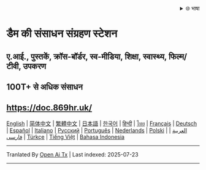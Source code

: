 <div align="right">
  <details>
    <summary >🌐 भाषा</summary>
    <div>
      <div align="center">
        <a href="https://openaitx.github.io/view.html?user=mswnlz&project=mswnlz.github.io&lang=en">English</a>
        | <a href="https://openaitx.github.io/view.html?user=mswnlz&project=mswnlz.github.io&lang=zh-CN">简体中文</a>
        | <a href="https://openaitx.github.io/view.html?user=mswnlz&project=mswnlz.github.io&lang=zh-TW">繁體中文</a>
        | <a href="https://openaitx.github.io/view.html?user=mswnlz&project=mswnlz.github.io&lang=ja">日本語</a>
        | <a href="https://openaitx.github.io/view.html?user=mswnlz&project=mswnlz.github.io&lang=ko">한국어</a>
        | <a href="https://openaitx.github.io/view.html?user=mswnlz&project=mswnlz.github.io&lang=hi">हिन्दी</a>
        | <a href="https://openaitx.github.io/view.html?user=mswnlz&project=mswnlz.github.io&lang=th">ไทย</a>
        | <a href="https://openaitx.github.io/view.html?user=mswnlz&project=mswnlz.github.io&lang=fr">Français</a>
        | <a href="https://openaitx.github.io/view.html?user=mswnlz&project=mswnlz.github.io&lang=de">Deutsch</a>
        | <a href="https://openaitx.github.io/view.html?user=mswnlz&project=mswnlz.github.io&lang=es">Español</a>
        | <a href="https://openaitx.github.io/view.html?user=mswnlz&project=mswnlz.github.io&lang=it">Italiano</a>
        | <a href="https://openaitx.github.io/view.html?user=mswnlz&project=mswnlz.github.io&lang=ru">Русский</a>
        | <a href="https://openaitx.github.io/view.html?user=mswnlz&project=mswnlz.github.io&lang=pt">Português</a>
        | <a href="https://openaitx.github.io/view.html?user=mswnlz&project=mswnlz.github.io&lang=nl">Nederlands</a>
        | <a href="https://openaitx.github.io/view.html?user=mswnlz&project=mswnlz.github.io&lang=pl">Polski</a>
        | <a href="https://openaitx.github.io/view.html?user=mswnlz&project=mswnlz.github.io&lang=ar">العربية</a>
        | <a href="https://openaitx.github.io/view.html?user=mswnlz&project=mswnlz.github.io&lang=fa">فارسی</a>
        | <a href="https://openaitx.github.io/view.html?user=mswnlz&project=mswnlz.github.io&lang=tr">Türkçe</a>
        | <a href="https://openaitx.github.io/view.html?user=mswnlz&project=mswnlz.github.io&lang=vi">Tiếng Việt</a>
        | <a href="https://openaitx.github.io/view.html?user=mswnlz&project=mswnlz.github.io&lang=id">Bahasa Indonesia</a>
      </div>
    </div>
  </details>
</div>

# डैम की संसाधन संग्रहण स्टेशन
## ए.आई., पुस्तकें, क्रॉस-बॉर्डर, स्व-मीडिया, शिक्षा, स्वास्थ्य, फिल्म/टीवी, उपकरण
## 100T+ से अधिक संसाधन

## https://doc.869hr.uk/

[English](https://openaitx.github.io/#/view?user=mswnlz&project=mswnlz.github.io&lang=en) | [简体中文](https://openaitx.github.io/#/view?user=mswnlz&project=mswnlz.github.io&lang=zh-CN) | [繁體中文](https://openaitx.github.io/#/view?user=mswnlz&project=mswnlz.github.io&lang=zh-TW) | [日本語](https://openaitx.github.io/#/view?user=mswnlz&project=mswnlz.github.io&lang=ja) | [한국어](https://openaitx.github.io/#/view?user=mswnlz&project=mswnlz.github.io&lang=ko) | [हिन्दी](https://openaitx.github.io/#/view?user=mswnlz&project=mswnlz.github.io&lang=hi) | [ไทย](https://openaitx.github.io/#/view?user=mswnlz&project=mswnlz.github.io&lang=th) | [Français](https://openaitx.github.io/#/view?user=mswnlz&project=mswnlz.github.io&lang=fr) | [Deutsch](https://openaitx.github.io/#/view?user=mswnlz&project=mswnlz.github.io&lang=de) | [Español](https://openaitx.github.io/#/view?user=mswnlz&project=mswnlz.github.io&lang=es) | [Italiano](https://openaitx.github.io/#/view?user=mswnlz&project=mswnlz.github.io&lang=it) | [Русский](https://openaitx.github.io/#/view?user=mswnlz&project=mswnlz.github.io&lang=ru) | [Português](https://openaitx.github.io/#/view?user=mswnlz&project=mswnlz.github.io&lang=pt) | [Nederlands](https://openaitx.github.io/#/view?user=mswnlz&project=mswnlz.github.io&lang=nl) | [Polski](https://openaitx.github.io/#/view?user=mswnlz&project=mswnlz.github.io&lang=pl) | [العربية](https://openaitx.github.io/#/view?user=mswnlz&project=mswnlz.github.io&lang=ar) | [فارسی](https://openaitx.github.io/#/view?user=mswnlz&project=mswnlz.github.io&lang=fa) | [Türkçe](https://openaitx.github.io/#/view?user=mswnlz&project=mswnlz.github.io&lang=tr) | [Tiếng Việt](https://openaitx.github.io/#/view?user=mswnlz&project=mswnlz.github.io&lang=vi) | [Bahasa Indonesia](https://openaitx.github.io/#/view?user=mswnlz&project=mswnlz.github.io&lang=id)


<!-- अंतिम अपडेट: 2025-07-11 -->




---

Tranlated By [Open Ai Tx](https://github.com/OpenAiTx/OpenAiTx) | Last indexed: 2025-07-23

---